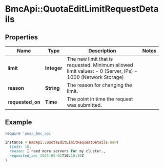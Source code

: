 # BmcApi::QuotaEditLimitRequestDetails

## Properties

| Name | Type | Description | Notes |
| ---- | ---- | ----------- | ----- |
| **limit** | **Integer** | The new limit that is requested. Minimum allowed limit values: - 0 (Server, IPs) - 1000 (Network Storage) |  |
| **reason** | **String** | The reason for changing the limit. |  |
| **requested_on** | **Time** | The point in time the request was submitted. |  |

## Example

```ruby
require 'pnap_bmc_api'

instance = BmcApi::QuotaEditLimitRequestDetails.new(
  limit: 10,
  reason: I need more servers for my cluster.,
  requested_on: 2021-09-01T10:10:10Z
)
```

